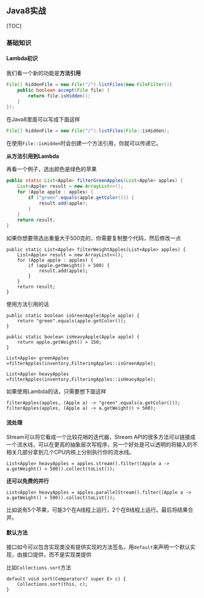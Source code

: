 ## Java8实战

[TOC]

### 基础知识

#### Lambda初识

我们看一个新的功能是**方法引用**

```java
File[] hiddenFile = new File("/").listFiles(new FileFilter(){
    public boolean accept(File file) {
        return file.isHidden();
    }
});
```

在Java8里面可以写成下面这样

```java
File[] hiddenFile = new File("/").listFiles(File::isHidden);
```

在使用`File::isHidden`时会创建一个方法引用，你就可以传递它。

**从方法引用到Lambda**

再看一个例子，选出颜色是绿色的苹果

```java
public static List<Apple> filterGreenApples(List<Apple> apples) {
    List<Apple> result = new ArrayList<>();
    for (Apple apple : apples) {
        if ("green".equals(apple.getColor())) {
            result.add(apple);
        }
    }
    return result;
}
```

如果你想要筛选出重量大于500克的，你需要复制整个代码，然后修改一点

```
public static List<Apple> filterWeightApples(List<Apple> apples) {
    List<Apple> result = new ArrayList<>();
    for (Apple apple : apples) {
        if (apple.getWeight() > 500) {
            result.add(apple);
        }
    }
    return result;
}
```

使用方法引用的话

```
public static boolean isGreenApple(Apple apple) {
	return "green".equals(apple.getColor()); 
}

public static boolean isHeavyApple(Apple apple) {
	return apple.getWeight() > 150;
}
    
List<Apple> greenApples =filterApples(inventory,FilteringApples::isGreenApple);

List<Apple> heavyApples =filterApples(inventory,FilteringApples::isHeavyApple);
```



如果使用Lambda的话，只需要想下面这样

```
filterApples(apples, (Apple a) -> "green".equals(a.getColor()));
filterApples(apples, (Apple a) -> a.getWeight() > 500);
```



#### 流处理

Stream可以将它看成一个比较花哨的迭代器，Stream API的很多方法可以链接成一个流水线，可以在更高的抽象层次写程序，另一个好处是可以透明的将输入的不相关几部分拿到几个CPU内核上分别执行你的流水线。

```
List<Apple> heavyApples = apples.stream().filter((Apple a -> a.getWeight() > 500)).collect(toList());
```

**还可以免费的并行**

```
List<Apple> heavyApples = apples.parallelStream().filter((Apple a -> a.getWeight() > 500)).collect(toList());
```

比如说有5个苹果，可能3个在A线程上运行，2个在B线程上运行。最后将结果合并。



#### 默认方法

接口如今可以包含实现类没有提供实现的方法签名，用`default`来声明一个默认实现，由接口提供，而不是实现类提供

比如`Collections.sort`方法

```
default void sort(Comparator<? super E> c) {
    Collections.sort(this, c);
}
```



